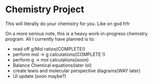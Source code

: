 # Chemistry Project
This will literally do your chemistry for you. Like on god frfr

On a more serious note, this is a heavy work-in-progress chemistry program. All I currently have planned is to:
- read off g/Mol ratios(COMPLETE!)
- perform mol -> g calculations(COMPLETE !)
- perform g -> mol calculations(soon)
- Balance Chemical equations(later lol)
- create lewis and molecular perspective diagrams(WAY later)
- UI update (soon maybe?)
